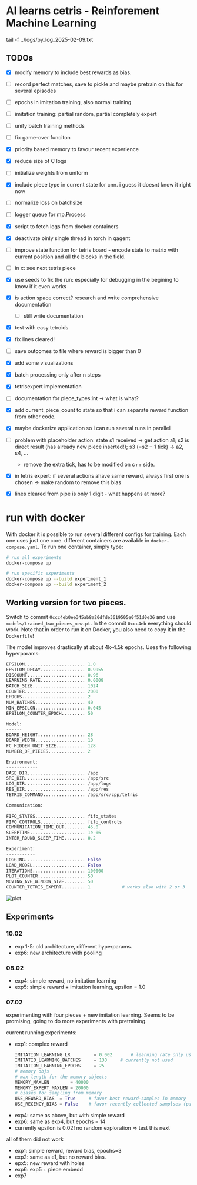 # AI learns cetris - Reinforement Machine Learning
tail -f ../logs/py_log_2025-02-09.txt



## TODOs

- [x] modify memory to include best rewards as bias. 

- [ ] record perfect matches, save to pickle and maybe pretrain on this for several episodes
- [ ] epochs in imitation training, also normal training
- [ ]  imitation training: partial random, partial completely expert
- [ ] unify batch training methods
- [ ] fix game-over funciton

- [x] priority based memory to favour recent experience
- [x] reduce size of C  logs
- [ ] initialize weights from uniform
- [x] include piece type in current state for cnn. i guess it doesnt know it right now
- [ ] normalize loss on batchsize
- [ ] logger queue for mp.Process
- [x] script to fetch logs from docker containers
- [x] deactivate oinly single thread in torch in qagent
- [ ] improve state function for tetris board - encode state to matrix with current position and all the blocks in the field. 
- [ ] in c: see next tetris piece
- [x] use seeds to fix the run: especially for debugging in the begining to know if it even works


- [x] is action space correct? research and write comprehensive documentation
    - [ ] still write documentation
- [x] test with easy tetroids
- [x] fix lines cleared!
- [ ] save outcomes to file where reward is bigger than 0
- [x] add some visualizations
- [x] batch processing only after n steps
- [x] tetrisexpert implementation


- [ ] documentation for piece_types:int  -> what is what?
- [x] add current_piece_count to state so that i can separate reward function from other code. 
- [x] maybe dockerize application so i can run several runs in parallel

- [ ] problem with placeholder action: state s1 received -> get action a1; s2 is direct result (has already new piece inserted!); s3 (=s2 + 1 tick) -> a2, s4, ...
    - remove the extra tick, has to be modified on c++ side. 


- [x] in tetris expert: if several actions ahave same reward, always first one is chosen -> make random to remove this bias
- [x] lines cleared from pipe is only 1 digit - what happens at more?


# run with docker
With docker it is possible to run several different configs for training. Each one uses just one core. 
different containers are available in `docker-compose.yaml`. 
To run one container, simply type: 

```bash
# run all experiments
docker-compose up

# run specific experiments
docker-compose up --build experiment_1
docker-compose up --build experiment_2

```



## Working version for two pieces. 
Switch to commit `0ccc4eb0ee345ab8a20dfde3619505e0f51d0e36` and use `models/trained_two_pieces_new.pt`. In the commit `0ccc4eb` everything should work. Note that in order to run it on Docker, you also need to copy it in the `Dockerfile`!


The model improves drastically at about 4k-4.5k epochs. 
Uses the following hyperparams: 

```python
EPSILON....................... 1.0
EPSILON_DECAY................. 0.9955
DISCOUNT...................... 0.96
LEARNING_RATE................. 0.0008
BATCH_SIZE.................... 1024
COUNTER....................... 2000
EPOCHS........................ 2
NUM_BATCHES................... 40
MIN_EPSILON................... 0.045
EPSILON_COUNTER_EPOCH......... 50

Model:
------
BOARD_HEIGHT.................. 28
BOARD_WIDTH................... 10
FC_HIDDEN_UNIT_SIZE........... 128
NUMBER_OF_PIECES.............. 2

Environment:
------------
BASE_DIR...................... /app
SRC_DIR....................... /app/src
LOG_DIR....................... /app/logs
RES_DIR....................... /app/res
TETRIS_COMMAND................ /app/src/cpp/tetris

Communication:
--------------
FIFO_STATES................... fifo_states
FIFO_CONTROLS................. fifo_controls
COMMUNICATION_TIME_OUT........ 45.0
SLEEPTIME..................... 1e-06
INTER_ROUND_SLEEP_TIME........ 0.2

Experiment:
-----------
LOGGING....................... False
LOAD_MODEL.................... False
ITERATIONS.................... 100000
PLOT_COUNTER.................. 50
MOVING_AVG_WINDOW_SIZE........ 50
COUNTER_TETRIS_EXPERT......... 1            # works also with 2 or 3

```
![plot](./res/newplot.png)




## Experiments 

### 10.02
- exp 1-5: old architecture, different hyperparams. 
- exp6: new architecture with pooling


### 08.02
- exp4: simple reward, no imitation learning
- exp5: simple reward + imitation learning, epsilon = 1.0

 
### 07.02
experimenting with four pieces + new imitation learning. 
Seems to be promising, going to do more experiments with pretraining. 

current running experiments: 
- exp1: complex reward
    ```python 
    IMITATION_LEARNING_LR         = 0.002       # learning rate only used in pretraining
    IMITATIO_LEARNING_BATCHES     = 130     # currently not used
    IMITATION_LEARNING_EPOCHS     = 25
    # memory objs
    # max length for the memory objects
    MEMORY_MAXLEN        = 40000
    MEMORY_EXPERT_MAXLEN = 20000
    # biases for sampling from memory   
    USE_REWARD_BIAS  = True     # favor best reward-samples in memory
    USE_RECENCY_BIAS = False    # favor recently collected samplses (partially unifromly)

    ```
- exp4: same as above, but with simple reward
- exp6: same as exp4, but epochs = 14
- currently epsilon is 0.02! no random exploration => test this next

all of them did not work 

- exp1: simple reward, reward bias, epochs=3
- exp2: same as e1, but no reward bias. 
- epx5: new reward with holes
- exp6: exp5 + piece embedd
- exp7